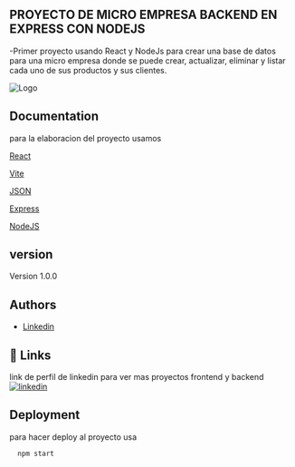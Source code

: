 
## PROYECTO DE MICRO EMPRESA BACKEND EN EXPRESS CON  NODEJS

-Primer proyecto usando React y NodeJs para crear una base de datos para una micro empresa donde se puede crear, actualizar, eliminar y listar cada uno de sus productos y sus clientes.


![Logo](https://i.pinimg.com/originals/48/30/1c/48301c088bc44a4defec062b42c8eba8.png)


## Documentation

para la elaboracion del proyecto usamos 

[React](https://es.react.dev/)

[Vite](https://vite.dev/)

[JSON](https://www.json.org/json-en.html)

[Express](https://expressjs.com/)

[NodeJS](https://nodejs.org/en/)
## version

Version 1.0.0

## Authors

- [Linkedin](https://www.linkedin.com/in/edwin-castro-13a763272/)


## 🔗 Links

link de perfil de linkedin para ver mas proyectos frontend y backend
[![linkedin](https://img.shields.io/badge/linkedin-0A66C2?style=for-the-badge&logo=linkedin&logoColor=gold)](https://www.linkedin.com/in/edwin-castro-13a763272/)


## Deployment

para hacer deploy al proyecto usa

```bash
  npm start
```

